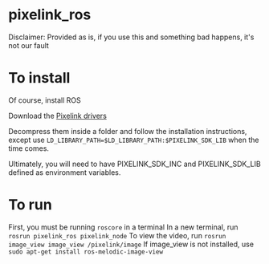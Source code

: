 # pixelink_ros
Disclaimer: Provided as is, if you use this and something bad happens, it's not our fault

# To install
Of course, install ROS

Download the [Pixelink drivers](https://storage.googleapis.com/files.pixelink.com/latest/PixeLINKSdk-for-Ubuntu16.04-PC_64-v2.3.tar.gz)

Decompress them inside a folder and follow the installation instructions, except use `LD_LIBRARY_PATH=$LD_LIBRARY_PATH:$PIXELINK_SDK_LIB` when the time comes.

Ultimately, you will need to have PIXELINK_SDK_INC and PIXELINK_SDK_LIB defined as environment variables. 


# To run
First, you must be running `roscore` in a terminal
In a new terminal, run `rosrun pixelink_ros pixelink_node`
To view the video, run `rosrun image_view image_view /pixelink/image`
If image_view is not installed, use `sudo apt-get install ros-melodic-image-view`
